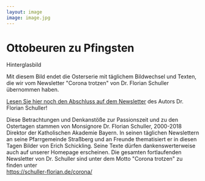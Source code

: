 ```yaml
---
layout: image
image: image.jpg
---
```


# Ottobeuren zu Pfingsten
Hinterglasbild
  

Mit diesem Bild endet die Osterserie mit täglichem Bildwechsel und Texten, die wir vom Newsletter "Corona trotzen" von Dr. Florian Schuller übernommen haben.


[Lesen Sie hier noch den Abschluss auf dem Newsletter](https://schuller-florian.de/corona/2020/04/corona-trotzen-28/) des Autors Dr. Florian Schuller!


Diese Betrachtungen und Denkanstöße zur Passionszeit und zu den Ostertagen stammen von Monsignore Dr. Florian Schuller, 2000-2018 Direktor der Katholischen Akademie Bayern. In seinen täglichen Newslettern an seine Pfarrgemeinde Straßberg und an Freunde thematisiert er in diesen Tagen Bilder von Erich Schickling. Seine Texte dürfen dankenswerterweise auch auf unserer Homepage erscheinen. Die gesamten fortlaufenden Newsletter von Dr. Schuller sind unter dem Motto "Corona trotzen" zu finden unter   
https://schuller-florian.de/corona/